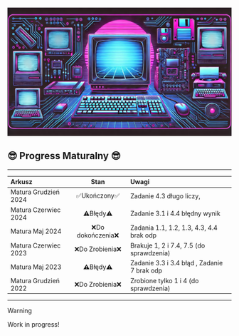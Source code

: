 <p align="center"> 
  <br/>
  <img src="/logo.png" alt="Matura Informatyka Wojciech" width="600"></a>
  <br/>
</p>

## **😎 Progress Maturalny 😎**

<hr>

|        Arkusz       |       Stan        |              Uwagi             |
|:--------------------|:-----------------:|:-------------------------------|
|Matura Grudzień 2024|✅Ukończony✅     |Zadanie 4.3 długo liczy,|
|Matura Czerwiec 2024|⚠️Błędy⚠️         |Zadanie 3.1 i 4.4 błędny wynik|
|Matura Maj 2024     |❌Do dokończenia❌|Zadania 1.1, 1.2, 1.3, 4.3, 4.4 brak odp|
|Matura Czerwiec 2023|❌Do Zrobienia❌  |Brakuje 1, 2 i 7.4, 7.5 (do sprawdzenia)|
|Matura Maj 2023     |⚠️Błędy⚠️         |Zadanie 3.3 i 3.4 błąd , Zadanie 7 brak odp|
|Matura Grudzień 2022|❌Do Zrobienia❌  |Zrobione tylko 1 i 4 (do sprawdzenia)|

<hr>

> [!WARNING]
> Work in progress!
